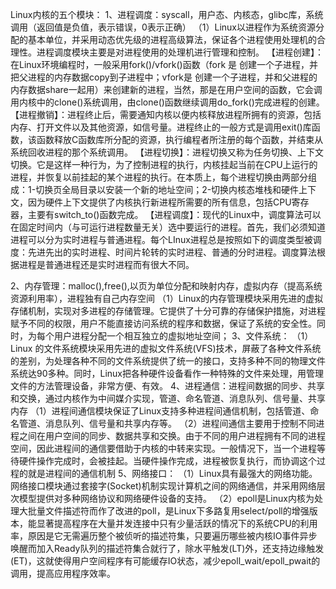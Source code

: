 Linux内核的五个模块：
1、进程调度：syscall，用户态、内核态，glibc库，系统调用（返回值是负值，表示错误，0表示正确）
    （1）Linux以进程作为系统资源分配的基本单位，并采用动态优先级的进程高级算法，保证各个进程使用处理机的合理性。进程调度模块主要是对进程使用的处理机进行管理和控制。
    【进程创建】：在Linux环境编程时，一般采用fork()/vfork()函数（fork 是 创建一个子进程，并把父进程的内存数据copy到子进程中；vfork是 创建一个子进程，并和父进程的内存数据share一起用）来创建新的进程，当然，那是在用户空间的函数，它会调用内核中的clone()系统调用，由clone()函数继续调用do_fork()完成进程的创建。
    【进程撤销】：进程终止后，需要通知内核以便内核释放进程所拥有的资源，包括内存、打开文件以及其他资源，如信号量。进程终止的一般方式是调用exit()库函数，该函数释放C函数库所分配的资源，执行编程者所注册的每个函数，并结束从系统回收进程的那个系统调用。
    【进程切换】：进程切换又称为任务切换、上下文切换。它是这样一种行为，为了控制进程的执行，内核挂起当前在CPU上运行的进程，并恢复以前挂起的某个进程的执行。在本质上，每个进程切换由两部分组成：1-切换页全局目录以安装一个新的地址空间；2-切换内核态堆栈和硬件上下文，因为硬件上下文提供了内核执行新进程所需要的所有信息，包括CPU寄存器，主要有switch_to()函数完成。
    【进程调度】：现代的Linux中，调度算法可以在固定时间内（与可运行进程数量无关）选中要运行的进程。首先，我们必须知道进程可以分为实时进程与普通进程。每个LInux进程总是按照如下的调度类型被调度：先进先出的实时进程、时间片轮转的实时进程、普通的分时进程。调度算法根据进程是普通进程还是实时进程而有很大不同。

2、内存管理：malloc(),free(),以页为单位分配和映射内存，虚拟内存（提高系统资源利用率），进程独有自己内存空间
    （1）Linux的内存管理模块采用先进的虚拟存储机制，实现对多进程的存储管理。它提供了十分可靠的存储保护措施，对进程赋予不同的权限，用户不能直接访问系统的程序和数据，保证了系统的安全性。同时，为每个用户进程分配一个相互独立的虚拟地址空间；
3、文件系统：
    （1）Linux 的文件系统模块采用先进的虚拟文件系统(VFS)技术，屏蔽了各种文件系统的差别，为处理各种不同的文件系统提供了统一的接口，支持多种不同的物理文件系统达90多种。同时，Linux把各种硬件设备看作一种特殊的文件来处理，用管理文件的方法管理设备，非常方便、有效。
4、进程通信：进程间数据的同步、共享和交换，通过内核作为中间媒介实现，管道、命名管道、消息队列、信号量、共享内存
    （1）进程间通信模块保证了Linux支持多种进程间通信机制，包括管道、命名管道、消息队列、信号量和共享内存等。
    （2）进程间通信主要用于控制不同进程之间在用户空间的同步、数据共享和交换。由于不同的用户进程拥有不同的进程空间，因此进程间的通信要借助于内核的中转来实现。一般情况下，当一个进程等待硬件操作完成时，会被挂起。当硬件操作完成，进程被恢复执行，而协调这个过程的就是进程间的通信机制
5、网络接口：
    （1）Linux具有最强大的网络功能。网络接口模块通过套接字(Socket)机制实现计算机之间的网络通信，并采用网络层次模型提供对多种网络协议和网络硬件设备的支持。
    （2）epoll是Linux内核为处理大批量文件描述符而作了改进的poll，是Linux下多路复用select/poll的增强版本，能显著提高程序在大量并发连接中只有少量活跃的情况下的系统CPU的利用率，原因是它无需遍历整个被侦听的描述符集，只要遍历哪些被内核IO事件异步唤醒而加入Ready队列的描述符集合就行了，除水平触发(LT)外，还支持边缘触发(ET)，这就使得用户空间程序有可能缓存IO状态，减少epoll_wait/epoll_pwait的调用，提高应用程序效率。


